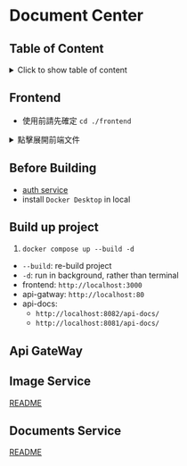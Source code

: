 # Document Center

## Table of Content
<details>
<summary>Click to show table of content</summary>

- [Document Center](#document-center)
  - [Table of Content](#table-of-content)
  - [Frontend](#frontend)
    - [Project Structure (frontend)](#project-structure-frontend)
    - [Framework](#framework)
    - [Package](#package)
    - [Setup (development)](#setup-development)
    - [Conventional commit](#conventional-commit)
  - [Before Building](#before-building)
  - [Build up project](#build-up-project)
  - [Api GateWay](#api-gateway)
  - [Image Service](#image-service)
  - [Documents Service](#documents-service)

</details>

## Frontend
- 使用前請先確定 `cd ./frontend`

<details>
<summary>點擊展開前端文件</summary>

### Project Structure (frontend)
<details>
<summary>Click to show project structure</summary>

```
frontend/
├── src/
│   ├── apis/             // api provided by backend
│   ├── assets/           // static assets (img, icon, etc.)
│   ├── enums/            // const enum
│   ├── mocks/            // generate fake api data for development
│   ├── components/       // global components
│   ├── router/           // mapping routes and page
│   ├── utils/            // global functions, helpers
│   ├── views/            // feature page
│   ├── App.vue
│   └── main.js
├── public/
│   ├── favicon.ico
│   └── index.html
├── .vscode/              // vscode setting file
├── index.html
├── README.md
└── ...(others)
```

</details>

### Framework
- Js: [Vue 3](https://vuejs.org/guide/introduction.html)
- Build: [Vite](https://v4.vitejs.dev/)
- UI: [Bootstrap 5](https://getbootstrap.com/docs/5.3)
- Rich text editor: VueQuill
- State management: Pinia
- Mock: MSW + Faker.js

### Package
- eslint + prettier: format code
- cz-conventional-changelog: commit in conventional way

### Setup (development)
- install VSCode with following extensions
  - ESLint
  - Vue - Official
- [再次確認路徑位於./frontend，而非根目錄]

1. `npm install`
2. `npm run dev`

- 若想啟用 mock server
  - 首次執行 `npm run mock`，增加 `./frontend/public/mockServiceWorker.js`
- `npm run dev` 後 console 若出現 `[MSW] Mocking enabled.` 代表啟用 mock server 成功
- 若想使用 dev server 但不使用 mock
  - 手動註解 `./frontend/src/main.js` 的 worker 相關程式碼

### Conventional commit
- You can run `npm run commit` after `git add .`
  - `cz-conventional-changelog` is provided to interact with CLI and commit in conventional way

</details>

## Before Building
* [auth service](api-gateway/auth/)
* install `Docker Desktop` in local

## Build up project
1. `docker compose up --build -d`
  - `--build`: re-build project
  - `-d`: run in background, rather than terminal
- frontend: `http://localhost:3000`
- api-gatway: `http://localhost:80`
- api-docs:
  - `http://localhost:8082/api-docs/`
  - `http://localhost:8081/api-docs/`

## Api GateWay

## Image Service
[README](./image-service/README.md)

## Documents Service
[README](./document-service/README.md)